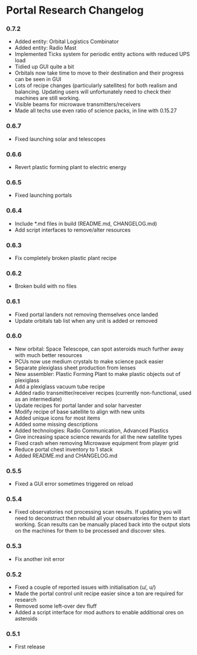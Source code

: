 # Portal Research Changelog

### 0.7.2

  * Added entity: Orbital Logistics Combinator
  * Added entity: Radio Mast
  * Implemented Ticks system for periodic entity actions with reduced UPS load
  * Tidied up GUI quite a bit
  * Orbitals now take time to move to their destination and their progress can be seen in GUI
  * Lots of recipe changes (particularly satellites) for both realism and balancing.
    Updating users will unfortunately need to check their machines are still working.
  * Visible beams for microwave transmitters/receivers
  * Made all techs use even ratio of science packs, in line with 0.15.27

### 0.6.7

  * Fixed launching solar and telescopes

### 0.6.6

  * Revert plastic forming plant to electric energy

### 0.6.5

  * Fixed launching portals

### 0.6.4

  * Include *.md files in build (README.md, CHANGELOG.md)
  * Add script interfaces to remove/alter resources

### 0.6.3

  * Fix completely broken plastic plant recipe

### 0.6.2

  * Broken build with no files

### 0.6.1

  * Fixed portal landers not removing themselves once landed
  * Update orbitals tab list when any unit is added or removed

### 0.6.0

  * New orbital: Space Telescope, can spot asteroids much further away with much better resources
  * PCUs now use medium crystals to make science pack easier
  * Separate plexiglass sheet production from lenses
  * New assembler: Plastic Forming Plant to make plastic objects out of plexiglass
  * Add a plexiglass vacuum tube recipe
  * Added radio transmitter/receiver recipes (currently non-functional, used as an intermediate)
  * Update recipes for portal lander and solar harvester
  * Modify recipe of base satellite to align with new units
  * Added unique icons for most items
  * Added some missing descriptions
  * Added technologies: Radio Communication, Advanced Plastics
  * Give increasing space science rewards for all the new satellite types
  * Fixed crash when removing Microwave equipment from player grid
  * Reduce portal chest inventory to 1 stack
  * Added README.md and CHANGELOG.md

### 0.5.5

  * Fixed a GUI error sometimes triggered on reload

### 0.5.4

  * Fixed observatories not processing scan results. If updating you will need to deconstruct then rebuild all your observatories for them to start working. Scan results can be manually placed back into the output slots on the machines for them to be processed and discover sites.

### 0.5.3

  * Fix another init error

### 0.5.2

  * Fixed a couple of reported issues with initialisation (u/, u/)
  * Made the portal control unit recipe easier since a ton are required for research
  * Removed some left-over dev fluff
  * Added a script interface for mod authors to enable additional ores on asteroids

### 0.5.1

  * First release